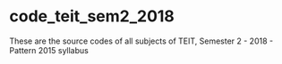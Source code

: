 # code_teit_sem2_2018
These are the source codes of all subjects of TEIT, Semester 2 - 2018 - Pattern 2015 syllabus
